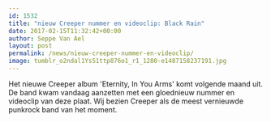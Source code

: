 ```yaml
---
id: 1532
title: "nieuw Creeper nummer en videoclip: Black Rain"
date: 2017-02-15T11:32:42+00:00
author: Seppe Van Ael
layout: post
permalink: /news/nieuw-creeper-nummer-en-videoclip/
image: tumblr_o2ndal1Ys51ttp876o1_r1_1280-e1487158237191.jpg
---
```

Het nieuwe Creeper album 'Eternity, In You Arms' komt volgende maand uit. De band kwam vandaag aanzetten met een gloednieuw nummer en videoclip van deze plaat. Wij bezien Creeper als de meest vernieuwde punkrock band van het moment.

&nbsp;